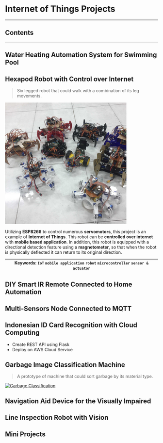 # Internet of Things Projects

---

## Contents


---
## Water Heating Automation System for Swimming Pool

## Hexapod Robot with Control over Internet

> Six legged robot that could walk with a combination of its leg movements.

<img src="/images/hexapod.jpg" alt="Hexapod Robot" width="400">

Utilizing **ESP8266** to control numerous **servomotors**, this project is an example of **Internet of Things**.
This robot can be **controlled over internet** with **mobile based application**.
In addition, this robot is equipped with a directional detection feature using a **magnetometer**, 
so that when the robot is physically deflected it can return to its original direction.

| **Keywords:** `IoT`  `mobile application`  `robot`  `microcontroller`  `sensor & actuator` |
| --- |

## DIY Smart IR Remote Connected to Home Automation

## Multi-Sensors Node Connected to MQTT

## Indonesian ID Card Recognition with Cloud Computing
* Create REST API using Flask
* Deploy on AWS Cloud Service

## Garbage Image Classification Machine

> A prototype of machine that could sort garbage by its material type.

<a href="http://www.youtube.com/watch?feature=player_embedded&v=aobZc5qVGxE" target="_blank">
<img src="http://img.youtube.com/vi/aobZc5qVGxE/default.jpg" alt="Garbage Classification" width="400">
</a>

## Navigation Aid Device for the Visually Impaired

## Line Inspection Robot with Vision


## Mini Projects
